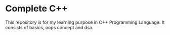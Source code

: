 # Complete C++

This repository is for my learning purpose in C++ Programming Language.
It consists of basics, oops concept and dsa.
